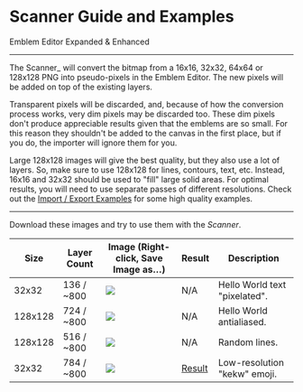 # Scanner Guide and Examples

Emblem Editor Expanded & Enhanced

------------------------------------------------------------------------------------------------------------------------

The Scanner_ will convert the bitmap from a 16x16, 32x32, 64x64 or 128x128 PNG into pseudo-pixels in the Emblem Editor.
The new pixels will be added on top of the existing layers.

Transparent pixels will be discarded, and, because of how the conversion process works, very dim pixels may be discarded
too. These dim pixels don't produce appreciable results given that the emblems are so small. For this reason they
shouldn't be added to the canvas in the first place, but if you do, the importer will ignore them for you.

Large 128x128 images will give the best quality, but they also use a lot of layers. So, make sure to use 128x128 for
lines, contours, text, etc. Instead, 16x16 and 32x32 should be used to "fill" large solid areas. For optimal results,
you will need to use separate passes of different resolutions.
Check out the [Import / Export Examples](./readme-import.md) for some high quality examples.

------------------------------------------------------------------------------------------------------------------------

[e1]: ./readme-scanner/example-1.png
[e2]: ./readme-scanner/example-2.png
[e3]: ./readme-scanner/example-3.png
[e4]: ./readme-scanner/example-4.png

[r4]: ./readme-scanner/result-4.jpg

Download these images and try to use them with the _Scanner_.

| Size    | Layer Count | Image (Right-click, Save Image as…) | Result       | Description                             |
|---------|-------------|-------------------------------------|--------------|-----------------------------------------|
| 32x32   | 136 / ~800  | ![][e1]                             | N/A          | Hello World text "pixelated".           |
| 128x128 | 724 / ~800  | ![][e2]                             | N/A          | Hello World antialiased.                |
| 128x128 | 516 / ~800  | ![][e3]                             | N/A          | Random lines.                           |
| 32x32   | 784 / ~800  | ![][e4]                             | [Result][r4] | Low-resolution "kekw" emoji.            |
